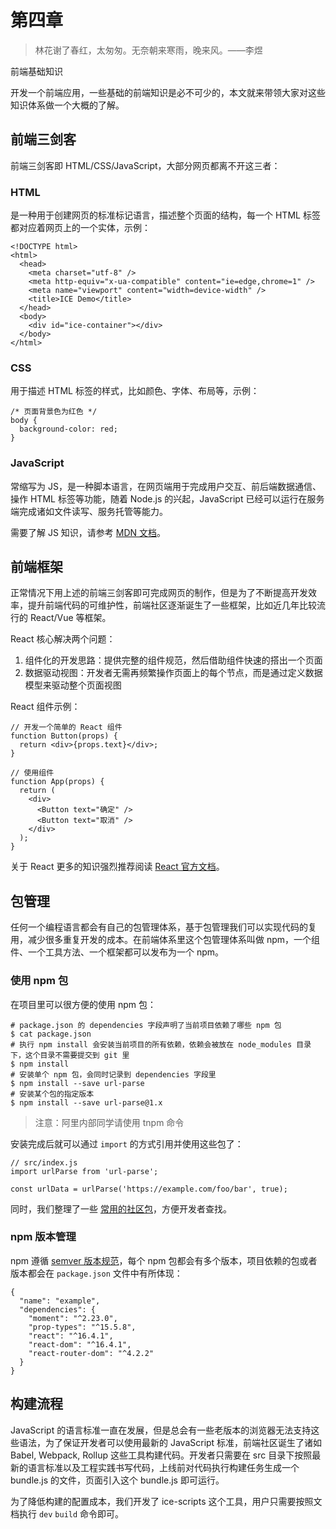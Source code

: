 # 第四章

> 林花谢了春红，太匆匆。无奈朝来寒雨，晚来风。——李煜

前端基础知识

开发一个前端应用，一些基础的前端知识是必不可少的，本文就来带领大家对这些知识体系做一个大概的了解。

## 前端三剑客

前端三剑客即 HTML/CSS/JavaScript，大部分网页都离不开这三者：

### HTML

是一种用于创建网页的标准标记语言，描述整个页面的结构，每一个 HTML 标签都对应着网页上的一个实体，示例：

```
<!DOCTYPE html>
<html>
  <head>
    <meta charset="utf-8" />
    <meta http-equiv="x-ua-compatible" content="ie=edge,chrome=1" />
    <meta name="viewport" content="width=device-width" />
    <title>ICE Demo</title>
  </head>
  <body>
    <div id="ice-container"></div>
  </body>
</html>
```

### CSS

用于描述 HTML 标签的样式，比如颜色、字体、布局等，示例：

```
/* 页面背景色为红色 */
body {
  background-color: red;
}
```

### JavaScript

常缩写为 JS，是一种脚本语言，在网页端用于完成用户交互、前后端数据通信、操作 HTML 标签等功能，随着 Node.js 的兴起，JavaScript 已经可以运行在服务端完成诸如文件读写、服务托管等能力。

需要了解 JS 知识，请参考 [MDN 文档](https://developer.mozilla.org/zh-CN/docs/Web/JavaScript)。

## 前端框架

正常情况下用上述的前端三剑客即可完成网页的制作，但是为了不断提高开发效率，提升前端代码的可维护性，前端社区逐渐诞生了一些框架，比如近几年比较流行的 React/Vue 等框架。

React 核心解决两个问题：

1. 组件化的开发思路：提供完整的组件规范，然后借助组件快速的搭出一个页面
2. 数据驱动视图：开发者无需再频繁操作页面上的每个节点，而是通过定义数据模型来驱动整个页面视图

React 组件示例：

```
// 开发一个简单的 React 组件
function Button(props) {
  return <div>{props.text}</div>;
}

// 使用组件
function App(props) {
  return (
    <div>
      <Button text="确定" />
      <Button text="取消" />
    </div>
  );
}
```

关于 React 更多的知识强烈推荐阅读 [React 官方文档](https://reactjs.org/docs/getting-started.html)。

## 包管理

任何一个编程语言都会有自己的包管理体系，基于包管理我们可以实现代码的复用，减少很多重复开发的成本。在前端体系里这个包管理体系叫做 npm，一个组件、一个工具方法、一个框架都可以发布为一个 npm。

### 使用 npm 包

在项目里可以很方便的使用 npm 包：

```
# package.json 的 dependencies 字段声明了当前项目依赖了哪些 npm 包
$ cat package.json
# 执行 npm install 会安装当前项目的所有依赖，依赖会被放在 node_modules 目录下，这个目录不需要提交到 git 里
$ npm install
# 安装单个 npm 包，会同时记录到 dependencies 字段里
$ npm install --save url-parse
# 安装某个包的指定版本
$ npm install --save url-parse@1.x
```

> 注意：阿里内部同学请使用 tnpm 命令

安装完成后就可以通过 `import` 的方式引用并使用这些包了：

```
// src/index.js
import urlParse from 'url-parse';

const urlData = urlParse('https://example.com/foo/bar', true);
```

同时，我们整理了一些 [常用的社区包](https://ice.work/docs/guide/resource/npms)，方便开发者查找。

### npm 版本管理

npm 遵循 [semver 版本规范](https://semver.org/lang/zh-CN/)，每个 npm 包都会有多个版本，项目依赖的包或者版本都会在 `package.json` 文件中有所体现：

```
{
  "name": "example",
  "dependencies": {
    "moment": "^2.23.0",
    "prop-types": "^15.5.8",
    "react": "^16.4.1",
    "react-dom": "^16.4.1",
    "react-router-dom": "^4.2.2"
  }
}
```

## 构建流程

JavaScript 的语言标准一直在发展，但是总会有一些老版本的浏览器无法支持这些语法，为了保证开发者可以使用最新的 JavaScript 标准，前端社区诞生了诸如 Babel, Webpack, Rollup 这些工具构建代码。开发者只需要在 src 目录下按照最新的语言标准以及工程实践书写代码，上线前对代码执行构建任务生成一个 bundle.js 的文件，页面引入这个 bundle.js 即可运行。

为了降低构建的配置成本，我们开发了 ice-scripts 这个工具，用户只需要按照文档执行 `dev` `build` 命令即可。